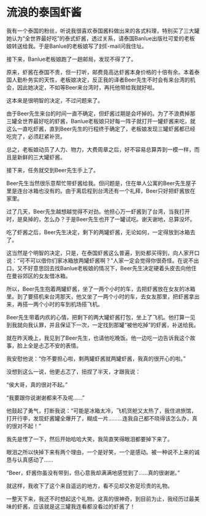 # 流浪的泰国虾酱

我有一个泰国的粉丝，听说我很喜欢泰国酱料做出来的各式料理，特别买了三大罐她认为“全世界最好吃”的泰式虾酱，透过关系，请泰国Banlue出版社可爱的老板娘转送给我。于是Banlue的老板娘写了封E-mail问我住址。 

接下来，Banlue老板娘跑了一趟邮局，发现不得了了。 

原来，虾酱在泰国不贵，但一打听，邮费竟高达虾酱本身价格的十倍有余。本着泰国人勤朴务实的天性，老板娘决定，反正我的译者Beer先生不时会有来台湾的机会，因此她决定，不如等Beer来台湾时，再托他带给我就好啦。 

这本来是很明智的决定，不过问题来了。 

由于Beer先生来台的时间一直不确定，但虾酱过期是会坏掉的。为了不浪费掉那三罐全世界最好吃的虾酱，Banlue老板娘只好每一阵子就打开一罐虾酱来吃，就这么一直吃虾酱，直到Beer先生的行程终于确定了，老板娘发现三罐虾酱都已经吃完了，必须赶紧补货。 

总之，老板娘动员了人力、物力，大费周章之后，好不容易总算弄到一模一样，而且是新鲜的三大罐虾酱。 

接下来，任务就交到Beer先生手上了。 

Beer先生当然很乐意帮忙带虾酱给我。但问题是，住在单人公寓的Beer先生屋子里是连台冰箱也没有的。由于离启程到台湾还有一个礼拜，Beer只好把虾酱放在家里。 

过了几天，Beer先生越想越觉得不对劲。他担心万一虾酱到了台湾，当我打开时，是臭掉的，怎么办？于是Beer先生也开了一罐试吃。谢天谢地，总算没坏。 

吃了虾酱之后，Beer先生决定，剩下的两罐虾酱，无论如何，一定得放到冰箱去了。 

这当然是个明智的决定，只是，在泰国虾酱这么普遍，到处都买得到，向人家开口说：“可不可以借你们家冰箱放两罐虾酱啊？”人家一定会觉得你很奇怪。在说不出口，又不好意思回去找Banlue老板娘的情况下，Beer先生决定硬着头皮去向他住在曼谷郊区的女友借冰箱。 

所以，Beer先生抱着两罐虾酱，坐了一两个小时的车，去把虾酱放在女友的冰箱里。到了要搭机来台湾那天，他又坐了一两个小时的车，去女友那里，把虾酱拿出来，再搭一两个小时的车到机场搭飞机。 

Beer先生带着内疚的心情，把剩下的两大罐虾酱打包，坐上了飞机。他打算一见到我就向我认罪，并且保证下一次，一定找到那罐“被他吃掉”的虾酱，补送给我。 

就在昨天晚上，我见到了Beer先生，也请他吃晚饭。他一边吃一边告诉我这个故事，脸上全是忐忑不安的表情。 

我安慰他说：“你不要担心啦，剩两罐虾酱就两罐虾酱，我真的很开心的啦。” 

没想到这么一说，他更忐忑了，扭捏了半天，才跟我说： 

“侯大哥，真的很对不起。” 

“我要跟你说谢谢都来不及呢……” 

他鼓起了勇气，打断我说：“可能是冰箱太冷，飞机货舱又太热了，我住进旅馆，打开行李，发现虾酱罐全爆开了，糊成一片………连我自己都不晓得该怎么办，真的很对不起！” 

我先是愣了一下，然后开始哈哈大笑，我简直笑得眼泪都要掉下来了。 

眼泪之所以快掉下来有两个理由，一个是好笑，一个是感动。被一种说不上来的诚恳与认真感动了…… 

“Beer，虾酱你虽没有带到，但心意我却满满地感觉到了……真的很谢谢。” 

就这样，我收下了这个来自遥远的地方，看不见却又弥足珍贵的礼物。 

一整天下来，我还不时想起这个礼物。这真的很神奇，到目前为止，我经历过最美味的虾酱，应该就是这三罐我连看都没看过的虾酱了！